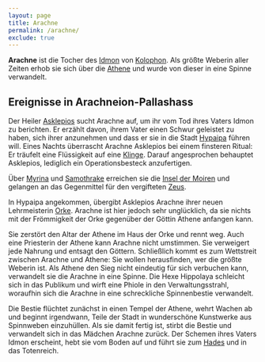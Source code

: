 ```yaml
---
layout: page
title: Arachne
permalink: /arachne/
exclude: true
---
```


**Arachne** ist die Tocher des [Idmon](/idmon/) von [Kolophon](/kolophon/). Als größte Weberin aller Zeiten erhob sie sich über die [Athene](/athene/) und wurde von dieser in eine Spinne verwandelt.

## Ereignisse in Arachneion-Pallashass

Der Heiler [Asklepios](/asklepios/) sucht Arachne auf, um ihr vom Tod ihres Vaters Idmon zu berichten. Er erzählt davon, ihrem Vater einen Schwur geleistet zu haben, sich ihrer anzunehmen und dass er sie in die Stadt [Hypaipa](/hypaipa/) führen will. Eines Nachts überrascht Arachne Asklepios bei einem finsteren Ritual: Er träufelt eine Flüssigkeit auf eine [Klinge](/hadesbrand/). Darauf angesprochen behauptet Asklepios, lediglich ein Operationsbesteck anzufertigen.

Über [Myrina](/myrina/) und [Samothrake](/samothrake/) erreichen sie die [Insel der Moiren](/insel-der-moiren/) und gelangen an das Gegenmittel für den vergifteten [Zeus](//zeus).

In Hypaipa angekommen, übergibt Asklepios Arachne ihrer neuen Lehrmeisterin [Orke](/orke/). Arachne ist hier jedoch sehr unglücklich, da sie nichts mit der Frömmigkeit der Orke gegenüber der Göttin Athene anfangen kann.

Sie zerstört den Altar der Athene im Haus der Orke und rennt weg. Auch eine Priesterin der Athene kann Arachne nicht umstimmen. Sie verweigert jede Nahrung und entsagt den Göttern. Schließlich kommt es zum Wettstreit zwischen Arachne und Athene: Sie wollen herausfinden, wer die größte Weberin ist. Als Athene den Sieg nicht eindeutig für sich verbuchen kann, verwandelt sie die Arachne in eine Spinne. Die Hexe Hippolaya schleicht sich in das Publikum und wirft eine Phiole in den Verwaltungsstrahl, woraufhin sich die Arachne in eine schreckliche Spinnenbestie verwandelt.

Die Bestie flüchtet zunächst in einen Tempel der Athene, wehrt Wachen ab und beginnt irgendwann, Teile der Stadt in wunderschöne Kunstwerke aus Spinnweben einzuhüllen. Als sie damit fertig ist, stirbt die Bestie und verwandelt sich in das Mädchen Arachne zurück. Der Schemen ihres Vaters Idmon erscheint, hebt sie vom Boden auf und führt sie zum [Hades](/hades/) und in das Totenreich. 
